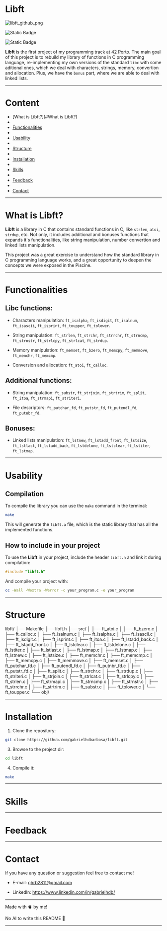 # Libft

 ![libft_github_png](https://github.com/user-attachments/assets/2176414d-6560-4a5e-a346-849cbe7518ae)

![Static Badge](https://img.shields.io/badge/C)

![Static Badge](https://img.shields.io/badge/42_School)

**Libft** is the first project of my programming track at [42 Porto](https://www.42porto.com). The main goal of this project is to rebuild my library of functions in C programming language, re-implementing my own versions of the standard `libc` with some aditional ones, which we deal with characters, strings, memory, convertion and allocation. Plus, we have the `bonus` part, where we are able to deal with linked lists.

---

# Content

- [What is Libft?](#What is Libft?)
- 
- [Functionalities](#Functionalities)
- 
- [Usability](#Usability)
- 
- [Structure](#Structure)
- 
- [Installation](#Installation)
- 
- [Skills](#Skills)
- 
- [Feedback](#Feedback)
- 
- [Contact](#Contact)

---

# What is Libft?

**Libft** is a library in C that contains standard functions in C, like `strlen`, `atoi`, `strdup`, etc. Not only, it includes additional and bonuses functions that expands it's functionalities, like string manipulation, number convertion and linked lists manipulation.

This project was a great exercise to understand how the standard library in C programming language works, and a great opportunity to deepen the concepts we were exposed in the Piscine.

---

# Functionalities

## Libc functions:

- Characters manipulation: `ft_isalpha`, `ft_isdigit`, `ft_isalnum`, `ft_isascii`, `ft_isprint`, `ft_toupper`, `ft_tolower`.

- String manipulation: `ft_strlen`, `ft_strchr`, `ft_strrchr`, `ft_strncmp`, `ft_strnstr`, `ft_strlcpy`, `ft_strlcat`, `ft_strdup`.

- Memory manipulation: `ft_memset`, `ft_bzero`, `ft_memcpy`, `ft_memmove`, `ft_memchr`, `ft_memcmp`.

- Conversion and allocation: `ft_atoi`, `ft_calloc`.

## Additional functions:

- String manipulation: `ft_substr`, `ft_strjoin`, `ft_strtrim`, `ft_split`, `ft_itoa`, `ft_strmapi`, `ft_striteri`.

- File descriptors: `ft_putchar_fd`, `ft_putstr_fd`, `ft_putendl_fd`, `ft_putnbr_fd`.

## Bonuses:

- Linked lists manipulation: `ft_lstnew`, `ft_lstadd_front`, `ft_lstsize`, `ft_lstlast`, `ft_lstadd_back`, `ft_lstdelone`, `ft_lstclear`, `ft_lstiter`, `ft_lstmap`.

---

# Usability

## Compilation
To compile the library you can use the `make` command in the terminal:

```Bash
make
```

This will generate the `libft.a` file, which is the static library that has all the implemented functions.

## How to include in your project
To use the **Libft** in your project, include the header `libft.h` and link it during compilation:

```C
#include "libft.h"
```

And compile your project with:

```Bash
cc -Wall -Wextra -Werror -c your_program.c -o your_program
```

---

# Structure
libft/
├── Makefile
├── libft.h
├── src/
│   ├── ft_atoi.c
│   ├── ft_bzero.c
│   ├── ft_calloc.c
│   ├── ft_isalnum.c
│   ├── ft_isalpha.c
│   ├── ft_isascii.c
│   ├── ft_isdigit.c
│   ├── ft_isprint.c
│   ├── ft_itoa.c
│   ├── ft_lstadd_back.c
│   ├── ft_lstadd_front.c
│   ├── ft_lstclear.c
│   ├── ft_lstdelone.c
│   ├── ft_lstiter.c
│   ├── ft_lstlast.c
│   ├── ft_lstmap.c
│   ├── ft_lstmap.c
│   ├── ft_lstnew.c
│   ├── ft_lstsize.c
│   ├── ft_memchr.c
│   ├── ft_memcmp.c
│   ├── ft_memcpy.c
│   ├── ft_memmove.c
│   ├── ft_memset.c
│   ├── ft_putchar_fd.c
│   ├── ft_putendl_fd.c
│   ├── ft_putnbr_fd.c
│   ├── ft_putstr_fd.c
│   ├── ft_split.c
│   ├── ft_strchr.c
│   ├── ft_strdup.c
│   ├── ft_striteri.c
│   ├── ft_strjoin.c
│   ├── ft_strlcat.c
│   ├── ft_strlcpy.c
│   ├── ft_strlen.c
│   ├── ft_strmapi.c
│   ├── ft_strncmp.c
│   ├── ft_strnstr.c
│   ├── ft_strrchr.c
│   ├── ft_strtrim.c
│   ├── ft_substr.c
│   ├── ft_tolower.c
│   └── ft_toupper.c
└── obj/

---

# Installation
1. Clone the repository:

```Bash
git clone https://github.com/gabrielhdbarbosa/libft.git
```

3. Browse to the project dir:

```Bash
cd libft
```

4. Compile it:

```Bash
make
```

---

# Skills


---

# Feedback


---

# Contact

If you have any question or suggestion feel free to contact me!

- E-mail: ghrb2811@gmail.com

- LinkedIn: https://www.linkedin.com/in/gabrielhdb/

---

Made with 🫀 by me!

No AI to write this README 🤖

---

